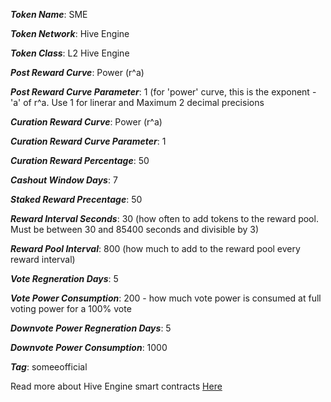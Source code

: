 ***Token Name***: SME

***Token Network***: Hive Engine

***Token Class***: L2 Hive Engine

***Post Reward Curve***: Power (r^a)

***Post Reward Curve Parameter***: 1 (for 'power' curve, this is the exponent - 'a' of r^a. Use 1 for linerar and Maximum 2 decimal precisions

***Curation Reward Curve***: Power (r^a)

***Curation Reward Curve Parameter***: 1

***Curation Reward Percentage***: 50

***Cashout Window Days***: 7

***Staked Reward Precentage***: 50

***Reward Interval Seconds***: 30 (how often to add tokens to the reward pool. Must be between 30 and 85400 seconds and divisible by 3)

***Reward Pool Interval***: 800 (how much to add to the reward pool every reward interval)

***Vote Regneration Days***: 5

***Vote Power Consumption***: 200 - how much vote power is consumed at full voting power for a 100% vote

***Downvote Power Regneration Days***: 5

***Downvote Power Consumption***: 1000

***Tag***: someeofficial

Read more about Hive Engine smart contracts [Here](https://github.com/hive-engine/hivesmartcontracts-wiki)
